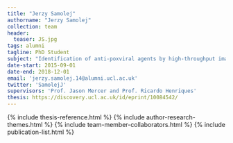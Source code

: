 ```yaml
---
title: "Jerzy Samolej"
authorname: "Jerzy Samolej"
collection: team
header:
  teaser: JS.jpg
tags: alumni
tagline: PhD Student
subject: "Identification of anti-poxviral agents by high-throughput image-based screening."
date-start: 2015-09-01
date-end: 2018-12-01
email: 'jerzy.samolej.14@alumni.ucl.ac.uk'
twitter: 'SamolejJ'
supervisors: 'Prof. Jason Mercer and Prof. Ricardo Henriques'
thesis: https://discovery.ucl.ac.uk/id/eprint/10084542/
---
```


{% include thesis-reference.html %}
{% include author-research-themes.html %}
{% include team-member-collaborators.html %}
{% include publication-list.html %}
